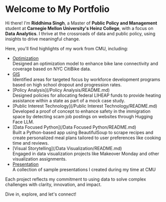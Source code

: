 # Welcome to My Portfolio  
  
Hi there! I'm **Riddhima Singh**, a Master of **Public Policy and Management** student at **Carnegie Mellon University's Heinz College**, with a focus on **Data Analytics**. I thrive at the crossroads of data and public policy, using insights to drive meaningful change.  
  
Here, you'll find highlights of my work from CMU, including:  
  
- [Optimization](/Optimization/README.md)  
  Designed an optimization model to enhance bike lane connectivity and coverage based on NYC CitiBike data.  
- [GIS](/GIS/README.md)  
  Identified areas for targeted focus by workforce development programs based on high school dropout and progression rates.  
- [Policy Analysis](/Policy Analysis/README.md)  
  Designed policies for allocating federal LIHEAP funds to provide heating assistance within a state as part of a mock case study.
- [Public Interest Technology](/Public Interest Technology/README.md)  
  Developed a proof of concept to enhance safety in the immigration space by detecting scam job postings on websites through Hugging Face LLM.  
- [Data Focused Python](/Data Focused Python/README.md)  
  Built a Python-based app using BeautifulSoup to scrape recipes and create personalized meal plans tailored to user preferences like cooking time and reviews.  
- [Visual Storytelling](/Data Visualization/README.md)  
  Engaged in data visualization projects like Makeover Monday and other visualization assignments.  
- [Presentation](/Presentation/README.md)  
  A collection of sample presentations I created during my time at CMU  
  
Each project reflects my commitment to using data to solve complex challenges with clarity, innovation, and impact.  
  
Dive in, explore, and let's connect!
